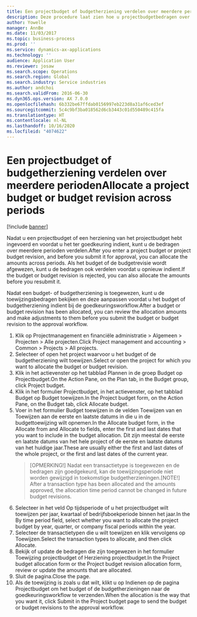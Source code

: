 ```yaml
---
title: Een projectbudget of budgetherziening verdelen over meerdere perioden
description: Deze procedure laat zien hoe u projectbudgetbedragen over meerdere perioden kunt verdelen.
author: Yowelle
manager: AnnBe
ms.date: 11/03/2017
ms.topic: business-process
ms.prod: ''
ms.service: dynamics-ax-applications
ms.technology: ''
audience: Application User
ms.reviewer: josaw
ms.search.scope: Operations
ms.search.region: Global
ms.search.industry: Service industries
ms.author: andchoi
ms.search.validFrom: 2016-06-30
ms.dyn365.ops.version: AX 7.0.0
ms.openlocfilehash: 6b332be67ffdab0156997eb223d8a31af6ced3ef
ms.sourcegitcommit: 5c4c9bf3ba018562d6cb3443c01d550489c415fa
ms.translationtype: HT
ms.contentlocale: nl-NL
ms.lasthandoff: 10/16/2020
ms.locfileid: "4074622"
---
```

# <a name="allocate-a-project-budget-or-budget-revision-across-periods"></a><span data-ttu-id="6e165-103">Een projectbudget of budgetherziening verdelen over meerdere perioden</span><span class="sxs-lookup"><span data-stu-id="6e165-103">Allocate a project budget or budget revision across periods</span></span>

[!include [banner](../../includes/banner.md)]

<span data-ttu-id="6e165-104">Nadat u een projectbudget of een herziening van het projectbudget hebt ingevoerd en voordat u het ter goedkeuring indient, kunt u de bedragen over meerdere perioden verdelen.</span><span class="sxs-lookup"><span data-stu-id="6e165-104">After you enter a project budget or project budget revision, and before you submit it for approval, you can allocate the amounts across periods.</span></span> <span data-ttu-id="6e165-105">Als het budget of de budgetrevisie wordt afgewezen, kunt u de bedragen ook verdelen voordat u opnieuw indient.</span><span class="sxs-lookup"><span data-stu-id="6e165-105">If the budget or budget revision is rejected, you can also allocate the amounts before you resubmit it.</span></span> 

<span data-ttu-id="6e165-106">Nadat een budget- of budgetherziening is toegewezen, kunt u de toewijzingsbedragen bekijken en deze aanpassen voordat u het budget of budgetherziening indient bij de goedkeuringsworkflow.</span><span class="sxs-lookup"><span data-stu-id="6e165-106">After a budget or budget revision has been allocated, you can review the allocation amounts and make adjustments to them before you submit the budget or budget revision to the approval workflow.</span></span> 

1. <span data-ttu-id="6e165-107">Klik op Projectmanagement en financiële administratie > Algemeen > Projecten > Alle projecten.</span><span class="sxs-lookup"><span data-stu-id="6e165-107">Click Project management and accounting > Common > Projects > All projects.</span></span> 
2. <span data-ttu-id="6e165-108">Selecteer of open het project waarvoor u het budget of de budgetherziening wilt toewijzen.</span><span class="sxs-lookup"><span data-stu-id="6e165-108">Select or open the project for which you want to allocate the budget or budget revision.</span></span> 
3. <span data-ttu-id="6e165-109">Klik in het actievenster op het tabblad Plannen in de groep Budget op Projectbudget.</span><span class="sxs-lookup"><span data-stu-id="6e165-109">On the Action Pane, on the Plan tab, in the Budget group, click Project budget.</span></span> 
4. <span data-ttu-id="6e165-110">Klik in het formulier Projectbudget, in het actievenster, op het tabblad Budget op Budget toewijzen.</span><span class="sxs-lookup"><span data-stu-id="6e165-110">In the Project budget form, on the Action Pane, on the Budget tab, click Allocate budget.</span></span> 
5. <span data-ttu-id="6e165-111">Voer in het formulier Budget toewijzen in de velden Toewijzen van en Toewijzen aan de eerste en laatste datums in die u in de budgettoewijzing wilt opnemen.</span><span class="sxs-lookup"><span data-stu-id="6e165-111">In the Allocate budget form, in the Allocate from and Allocate to fields, enter the first and last dates that you want to include in the budget allocation.</span></span> <span data-ttu-id="6e165-112">Dit zijn meestal de eerste en laatste datums van het hele project of de eerste en laatste datums van het huidige jaar.</span><span class="sxs-lookup"><span data-stu-id="6e165-112">These are usually either the first and last dates of the whole project, or the first and last dates of the current year.</span></span>  
   > <span data-ttu-id="6e165-113">[OPMERKING!] Nadat een transactietype is toegewezen en de bedragen zijn goedgekeurd, kan de toewijzingsperiode niet worden gewijzigd in toekomstige budgetherzieningen.</span><span class="sxs-lookup"><span data-stu-id="6e165-113">[NOTE!] After a transaction type has been allocated and the amounts approved, the allocation time period cannot be changed in future budget revisions.</span></span> 
6. <span data-ttu-id="6e165-114">Selecteer in het veld Op tijdsperiode of u het projectbudget wilt toewijzen per jaar, kwartaal of bedrijfsboekperiode binnen het jaar.</span><span class="sxs-lookup"><span data-stu-id="6e165-114">In the By time period field, select whether you want to allocate the project budget by year, quarter, or company fiscal periods within the year.</span></span>
7. <span data-ttu-id="6e165-115">Selecteer de transactietypen die u wilt toewijzen en klik vervolgens op Toewijzen.</span><span class="sxs-lookup"><span data-stu-id="6e165-115">Select the transaction types to allocate, and then click Allocate.</span></span> 
8. <span data-ttu-id="6e165-116">Bekijk of update de bedragen die zijn toegewezen in het formulier Toewijzing projectbudget of Herziening projectbudget.</span><span class="sxs-lookup"><span data-stu-id="6e165-116">In the Project budget allocation form or the Project budget revision allocation form, review or update the amounts that are allocated.</span></span> 
9. <span data-ttu-id="6e165-117">Sluit de pagina.</span><span class="sxs-lookup"><span data-stu-id="6e165-117">Close the page.</span></span>
10. <span data-ttu-id="6e165-118">Als de toewijzing is zoals u dat wilt, klikt u op Indienen op de pagina Projectbudget om het budget of de budgetherzieningen naar de goedkeuringsworkflow te verzenden.</span><span class="sxs-lookup"><span data-stu-id="6e165-118">When the allocation is the way that you want it, click Submit in the Project budget page to send the budget or budget revisions to the approval workflow.</span></span>  



